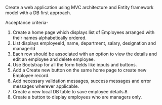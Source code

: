 Create a web application using MVC architecture and Entity framework model with a DB first approach.

Acceptance criteria-
1. Create a home page which displays list of Employees arranged with their names alphabetically ordered.
2. List displays employeeId, name, department, salary, designation and managerId
3. Each row should be associated with an option to view the details and edit an employee and delete employee.
4. Use Bootstrap for all the form fields like inputs and buttons.
5. Add a Create new button on the same home page to create new Employee record.
6. Add necessary validation messages, success messages and error messages wherever applicable.
7. Create a new local DB table to save employee details.8.
8. Create a button to display employees who are managers only.
